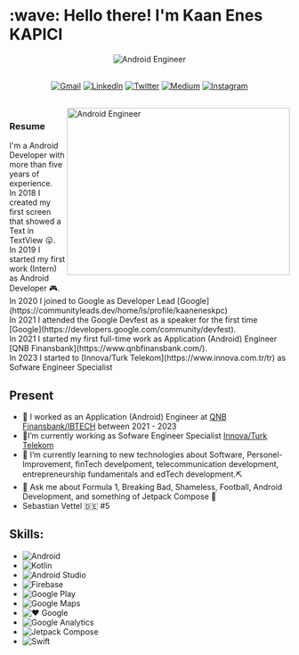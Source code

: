 <h1 align="left" id="kaaneneskpc-title"> :wave: Hello there! I'm Kaan Enes KAPICI </h1>

<div align=center>
  <img src="https://github.com/kaaneneskpc/kaaneneskpc/assets/32849662/c748a8f1-2a53-4870-b9fa-ea230834a237" alt="Android Engineer" />
</div>

<br/>

<p align="center">
  <a href="mailto:kaaneneskpc1@gmail.com"><img src="https://img.icons8.com/bubbles/75/000000/gmail.png" alt="Gmail"/></a>
  <a href="https://www.linkedin.com/in/kaaneneskpc/"><img src="https://img.icons8.com/bubbles/75/000000/linkedin.png" alt="LinkedIn"/></a>
  <a href="https://twitter.com/kaaneneskpc"><img src="https://img.icons8.com/bubbles/75/000000/twitter-circled.png" alt="Twitter"/></a>
  <a href="https://medium.com/@kaaneneskpc"><img src="https://img.icons8.com/bubbles/75/000000/medium-new.png" alt="Medium"/></a>
  <a href="https://www.instagram.com/kaaneneskpc/"><img src="https://img.icons8.com/bubbles/75/000000/instagram-new--v2.png" alt="Instagram"/></a>
</p>

<br/>

<img align="right" height="300" width="400" src="https://i.pinimg.com/originals/e4/26/70/e426702edf874b181aced1e2fa5c6cde.gif" alt="Android Engineer" />

<h3 align="left"> Resume </h3>
I'm a Android Developer with more than five years of experience.</br>
In 2018 I created my first screen that showed a Text in TextView 😛.</br>
In 2019 I started my first work (Intern) as Android Developer 🎮.</br>
In 2020 I joined to Google as Developer Lead [Google](https://communityleads.dev/home/ls/profile/kaaneneskpc)</br>
In 2021 I attended the Google Devfest as a speaker for the first time [Google](https://developers.google.com/community/devfest).</br>
In 2021 I started my first full-time work as Application (Android) Engineer [QNB Finansbank](https://www.qnbfinansbank.com/).</br>
In 2023 I started to [Innova/Turk Telekom](https://www.innova.com.tr/tr) as Sofware Engineer Specialist

## Present
- 🔭 I worked as an Application (Android) Engineer at [QNB Finansbank/IBTECH](https://www.qnbfinansbank.com/) between 2021 - 2023
- 🔭I’m currently working as Sofware Engineer Specialist [Innova/Turk Telekom](https://www.innova.com.tr/tr)
- 🌱 I’m currently learning to new technologies about Software, Personel-Improvement, finTech develpoment, 
telecommunication development, entrepreneurship fundamentals and edTech development.⛏
- 💬 Ask me about Formula 1, Breaking Bad, Shameless, Football, Android Development, and something of Jetpack Compose 🚀
- Sebastian Vettel 🇩🇪 #5

## Skills: 

<ul>
        <li>
            <img src="https://img.shields.io/badge/Android-3DDC84?style=for-the-badge&logo=android&logoColor=white&labelColor=101010" alt="Android">
        </li>
        <li>
            <img src="https://img.shields.io/badge/Kotlin-0095D5?style=for-the-badge&logo=kotlin&logoColor=white&labelColor=101010" alt="Kotlin">
        </li>
        <li>
            <img src="https://img.shields.io/badge/Android_Studio-3DDC84?style=for-the-badge&logo=android-studio&logoColor=white&labelColor=101010" alt="Android Studio">
        </li>
        <li>
            <img src="https://img.shields.io/badge/Firebase-FFCA28?style=for-the-badge&logo=firebase&logoColor=white&labelColor=101010" alt="Firebase">
        </li>
        <li>
            <img src="https://img.shields.io/badge/Google_Play-414141?style=for-the-badge&logo=google%20play&logoColor=white&labelColor=101010" alt="Google Play">
        </li>
        <li>
            <img src="https://img.shields.io/badge/Google_Maps-4285F4?style=for-the-badge&logo=google%20maps&logoColor=white&labelColor=101010" alt="Google Maps">
        </li>
        <li>
            <img src="https://img.shields.io/badge/❤️_Google-EC1C24?style=for-the-badge&logo=google&logoColor=white&labelColor=101010" alt="❤️ Google">
        </li>
        <li>
            <img src="https://img.shields.io/badge/Google_Analytics-E37400?style=for-the-badge&logo=google%20analytics&logoColor=white&labelColor=101010" alt="Google Analytics">
        </li>
        <li>
            <img src="https://img.shields.io/badge/Jetpack%20Compose-3DDC84?style=for-the-badge&logo=android&logoColor=white&labelColor=101010" alt="Jetpack Compose">
        </li>
        <li>
            <img src="https://img.shields.io/badge/swift-F54A2A?style=for-the-badge&logo=swift&logoColor=white&labelColor=101010" alt="Swift">
        </li>
    </ul>

</br>










